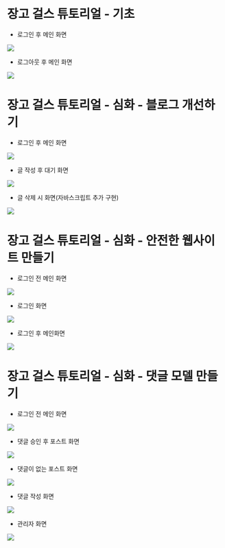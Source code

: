 # 장고 걸스 튜토리얼 - 기초
* 로그인 후 메인 화면
<img src="https://github.com/ankiwoong/django_girls_tutorial/blob/master/temp/img/basic-login.png">

* 로그아웃 후 메인 화면
<img src="https://github.com/ankiwoong/django_girls_tutorial/blob/master/temp/img/basic-logout.png">

# 장고 걸스 튜토리얼 - 심화 - 블로그 개선하기
* 로그인 후 메인 화면
<img src="https://github.com/ankiwoong/django_girls_tutorial/blob/master/temp/img/deepening-part1-main.png">

* 글 작성 후 대기 화면
<img src="https://github.com/ankiwoong/django_girls_tutorial/blob/master/temp/img/deepening-part1-post.png">

* 글 삭제 시 화면(자바스크립트 추가 구현)
<img src="https://github.com/ankiwoong/django_girls_tutorial/blob/master/temp/img/deepening-part1-delete.png">

# 장고 걸스 튜토리얼 - 심화 - 안전한 웹사이트 만들기
* 로그인 전 메인 화면
<img src="https://github.com/ankiwoong/django_girls_tutorial/blob/master/temp/img/deepening-part2-main.png">

* 로그인 화면
<img src="https://github.com/ankiwoong/django_girls_tutorial/blob/master/temp/img/deepening-part2-login.png">

* 로그인 후 메인화면
<img src="https://github.com/ankiwoong/django_girls_tutorial/blob/master/temp/img/deepening-part2-main2.png">

# 장고 걸스 튜토리얼 - 심화 - 댓글 모델 만들기
* 로그인 전 메인 화면
<img src="https://github.com/ankiwoong/django_girls_tutorial/blob/master/temp/img/deepening-part3-main.png">

* 댓글 승인 후 포스트 화면
<img src="https://github.com/ankiwoong/django_girls_tutorial/blob/master/temp/img/deepening-part3-detail.png">

* 댓글이 없는 포스트 화면
<img src="https://github.com/ankiwoong/django_girls_tutorial/blob/master/temp/img/deepening-part3-detail2.png">

* 댓글 작성 화면
<img src="https://github.com/ankiwoong/django_girls_tutorial/blob/master/temp/img/deepening-part3-comment.png">

* 관리자 화면
<img src="https://github.com/ankiwoong/django_girls_tutorial/blob/master/temp/img/deepening-part3-admin.png">
